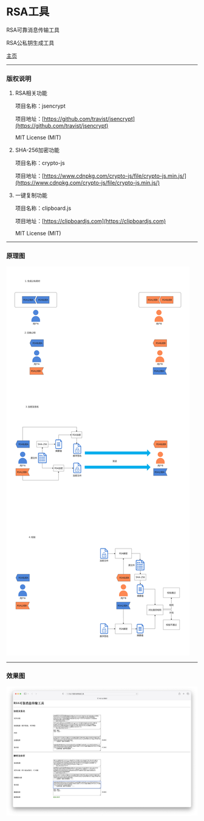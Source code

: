 # RSA工具

RSA可靠消息传输工具

RSA公私钥生成工具

[主页](http://tianjingli.github.io/rsa_tools/)

<hr/>

### 版权说明

1. RSA相关功能

   项目名称：jsencrypt

   项目地址：[https://github.com/travist/jsencrypt](https://github.com/travist/jsencrypt)

   MIT License (MIT)

2. SHA-256加密功能

   项目名称：crypto-js

   项目地址：[https://www.cdnpkg.com/crypto-js/file/crypto-js.min.js/](https://www.cdnpkg.com/crypto-js/file/crypto-js.min.js/)

3. 一键复制功能

   项目名称：clipboard.js

   项目地址：[https://clipboardjs.com](https://clipboardjs.com)

   MIT License (MIT)

<hr/>

### 原理图

![原理](assets/原理.jpg)

<hr/>

### 效果图

![效果图](assets/效果图.png)